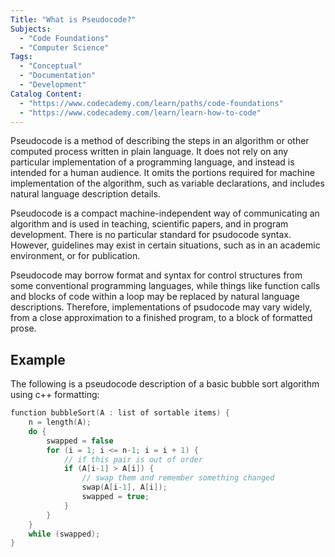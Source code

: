 ```yaml
---
Title: "What is Pseudocode?" 
Subjects: 
  - "Code Foundations"
  - "Computer Science"  
Tags: 
  - "Conceptual"
  - "Documentation"
  - "Development"
Catalog Content: 
  - "https://www.codecademy.com/learn/paths/code-foundations"
  - "https://www.codecademy.com/learn/learn-how-to-code"
---
```


Pseudocode is a method of describing the steps in an algorithm or other computed process written in plain language.
It does not rely on any particular implementation of a programming language, and instead is intended for a human audience.
It omits the portions required for machine implementation of the algorithm, such as variable declarations,
and includes natural language description details.

Pseudocode is a compact machine-independent way of communicating an algorithm and is used in teaching, scientific papers, and in program development.
There is no particular standard for psudocode syntax.
However, guidelines may exist in certain situations, such as in an academic environment, or for publication.

Pseudocode may borrow format and syntax for control structures from some conventional programming languages,
while things like function calls and blocks of code within a loop may be replaced by natural language descriptions.
Therefore, implementations of psudocode may vary widely, from a close approximation to a finished program, to a block of formatted prose.

## Example

The following is a pseudocode description of a basic bubble sort algorithm using c++ formatting:

```cpp
function bubbleSort(A : list of sortable items) {
    n = length(A);
    do {
        swapped = false
        for (i = 1; i <= n-1; i = i + 1) {
            // if this pair is out of order 
            if (A[i-1] > A[i]) {
                // swap them and remember something changed 
                swap(A[i-1], A[i]);
                swapped = true;
            }
        }
    }
    while (swapped);
}
```

